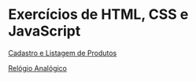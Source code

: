 # Exercícios de HTML, CSS e JavaScript

[Cadastro e Listagem de Produtos](cadastro-e-listagem-de-produtos)

[Relógio Analógico](relogio)